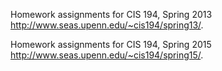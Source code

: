 Homework assignments for CIS 194, Spring 2013 http://www.seas.upenn.edu/~cis194/spring13/.

Homework assignments for CIS 194, Spring 2015 http://www.seas.upenn.edu/~cis194/spring15/.
